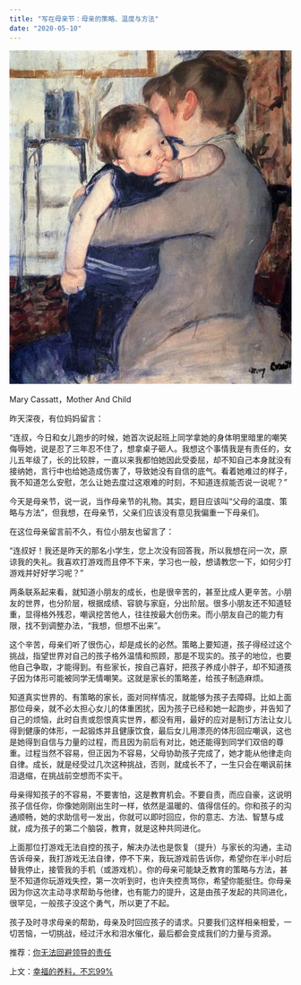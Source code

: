 ```yaml
---
title: "写在母亲节：母亲的策略、温度与方法"
date: "2020-05-10"
---
```


  

![连岳文章](images/连岳文章picture-8.jpg)

Mary Cassatt，Mother And Child

  

昨天深夜，有位妈妈留言：  

  

“连叔，今日和女儿跑步的时候，她首次说起班上同学拿她的身体明里暗里的嘲笑侮辱她，说是忍了三年忍不住了，想拿桌子砸人。我想这个事情我是有责任的，女儿五年级了，长的比较胖，一直以来我都怕她因此受委屈，却不知自己本身就没有接纳她，言行中也给她造成伤害了，导致她没有自信的底气。看着她难过的样子，我不知道怎么安慰，怎么让她去度过这艰难的时刻，不知道连叔能否说一说呢？”

  

今天是母亲节，说一说，当作母亲节的礼物。其实，题目应该叫“父母的温度、策略与方法”，但我想，在母亲节，父亲们应该没有意见我偏重一下母亲们。

  

在这位母亲留言前不久，有位小朋友也留言了：

  

“连叔好！我还是昨天的那名小学生，您上次没有回答我，所以我想在问一次，原谅我的失礼。我喜欢打游戏而且停不下来，学习也一般，想请教您一下，如何少打游戏并好好学习呢？”

  

两条联系起来看，就知道小朋友的成长，也是很辛苦的，甚至比成人更辛苦。小朋友的世界，也分阶层，根据成绩、容貌与家庭，分出阶层。很多小朋友还不知道轻重，显得格外残忍，嘲讽挖苦他人，往往按最大创伤来。而小朋友自己的能力有限，找不到调整办法，“我想，但想不出来”。

  

这个辛苦，母亲们听了很伤心，却是成长的必然。策略上要知道，孩子得经过这个挑战，指望世界对自己的孩子格外温情和照顾，那是不现实的。孩子的地位，也要他自己争取，才能得到。有些家长，按自己喜好，把孩子养成小胖子，却不知道孩子因为体形可能被同学无情嘲笑。这就是家长的策略差，给孩子制造麻烦。

  

知道真实世界的、有策略的家长，面对同样情况，就能够为孩子去障碍。比如上面那位母亲，就不必太担心女儿的体重困扰，因为孩子已经和她一起跑步，并告知了自己的烦恼，此时自责或怨恨真实世界，都没有用，最好的应对是制订方法让女儿得到健康的体形，一起锻炼并且健康饮食，最后女儿用漂亮的体形回应嘲讽，这也是她得到自信与力量的过程，而且因为前后有对比，她还能得到同学们双倍的尊重。过程当然不容易，但正因为不容易，父母协助孩子完成了，她才能从他律走向自律。成长，就是经受过几次这种挑战，否则，就成长不了，一生只会在嘲讽前抹泪退缩，在挑战前空想而不实干。

  

母亲得知孩子的不容易，不要害怕，这是教育机会。不要自责，而应自豪，这说明孩子信任你，你像她刚刚出生时一样，依然是温暖的、值得信任的。你和孩子的沟通顺畅，她的求助信号一发出，你就可以即时回应，你的意志、方法、智慧与成就，成为孩子的第二个脑袋，教育，就是这种共同进化。

  

上面那位打游戏无法自控的孩子，解决办法也是恢复（提升）与家长的沟通，主动告诉母亲，我打游戏无法自律，停不下来，我玩游戏前告诉你，希望你在半小时后替我停止，接管我的手机（或游戏机）。你的母亲可能缺乏教育的策略与方法，甚至不知道你玩游戏失控，第一次听到时，也许失控责骂你，希望你能挺住。你母亲因为你这次主动寻求帮助与他律，也有能力的提升，这是由孩子发起的共同进化，很罕见，一般孩子没这个勇气，所以更了不起。

  

孩子及时寻求母亲的帮助，母亲及时回应孩子的请求。只要我们这样相亲相爱，一切苦恼，一切挑战，经过汗水和泪水催化，最后都会变成我们的力量与资源。

  

推荐：[你无法回避领导的责任](http://mp.weixin.qq.com/s?__biz=MjM5NDU0Mjk2MQ==&mid=2651637926&idx=1&sn=25339aa8c8ea31336ca27f1f6777f8b5&chksm=bd7e4cb88a09c5ae1debb020bdb896a59d2698fff26cd68006f3de9626f927e3180bbf918318&scene=21#wechat_redirect)  

上文：[幸福的养料，不忘99%](http://mp.weixin.qq.com/s?__biz=MjM5NDU0Mjk2MQ==&mid=2651638759&idx=1&sn=27607bf0dceca7446b0d854fa92a83b1&chksm=bd7e4ff98a09c6ef258263d30542cbd0caf914c7a2063cbe98dfdfbdf70e053dde03c27e39b8&scene=21#wechat_redirect)
